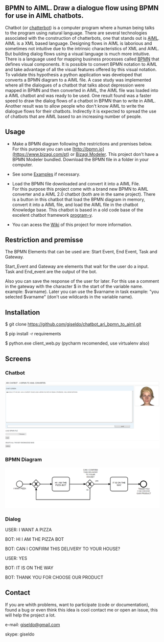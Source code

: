 ## BPMN to AIML. Draw a dialogue flow using BPMN for use in AIML chatbots.

Chatbot (or [chatterbot](http://www.simonlaven.com/)) is a computer program where a human being talks to the program using natural language. 
There are several technologies associated with the construction of chatterbots, one that stands out is [AIML](http://www.aiml.foundation/). AIML is a XML based language.
Designing flows in AIML is laborious and sometimes not intuitive due to the intrinsic characteristics of XML and AIML.
But building dialog flows using a visual language is much more intuitive.
There is a language used for mapping business processes called [BPMN](http://www.bpmn.org/) that defines visual components.
It is possible to convert BPMN notation to AIML and take advantage of all the visual features offered by this visual notation.
To validate this hypothesis a python application was developed that converts a BPMN diagram to a AIML file.
A case study was implemented where all the dialogues of a chatbot that talks about depression were mapped in BPMN and then converted in AIML, the AIML file was loaded into a AIML chatbot and was ready to be used.
One result found was a faster speed to draw the dialog flows of a chatbot in BPMN than to write in AIML.
Another result was to allow people who don't know AIML to write the dialogue flows for their chatbots.
Indirectly it is expected to spread the use of chatbots that are AIML based to an increasing number of people.

## Usage

- Make a BPMN diagram following the restrictions and premises below. 
For this purpose you can use [http://bpmn.io](https://www.bizagi.com/pt) or [Bizagi Modeler](https://www.bizagi.com/pt). This project don't have a BPMN Modeler bundled.
Download the BPMN file in a folder in your computer.

- See some [Examples](https://github.com/giseldo/chatdepressao/tree/master/exemplos) if necessary.

- Load the BPMN file downloaded and convert it into a AIML File.  
For this purpose this project come with a brand new BPMN to AIML converter and a AIML 2.0 chatbot (both are in the same project). 
There is a button in this chatbot that load the BPMN diagram in memory, convert it into a AIML file, and load the AIML file in the chatbot Knowledge base. 
This chatbot is based in a old code base of the excelent chatbot framework [program-y](https://github.com/keiffster/program-y). 

- You can acess the [Wiki](https://github.com/giseldo/chatbot_ari_bpmn_to_aiml/wiki) of this project for more information.

## Restriction and premisse

The BPMN Elements that can be used are: Start Event, End Event, Task and Gateway.

Start_Event and Gateway are elements that wait for the user do a input. Task and End_event are the output of the bot.

Also you can save the response of the user for later. For this use a comment in the gateway with the character $ in the start of the variable name. example: $varname). 
Later you can use the $varname in task example: "you selected $varname" (don't use wildcards in the variable name).

## Installation

$ git clone https://github.com/giseldo/chatbot_ari_bpmn_to_aiml.git 

$ pip install -r requirements

$ python.exe client_web.py  (pycharm recomended, use virtualenv also)

## Screens


### Chatbot 

![chatbot screen](./tela_chatbot.png)

### BPMN Diagram

![BPMN DIAGRAM](./first.png)

### Dialog

USER: I WANT A PIZZA

BOT: HI I AM THE PIZZA BOT

BOT: CAN I CONFIRM THIS DELIVERY TO YOUR HOUSE?

USER: YES

BOT: IT IS ON THE WAY

BOT: THANK YOU FOR CHOOSE OUR PRODUCT

## Contact

If you are whith problems, want to participate (code or documentation), found a bug or even think this idea is cool contact me or open an issue, this will help the project a lot.
 
e-mail: giseldo@gmail.com

skype: giseldo
 

 

